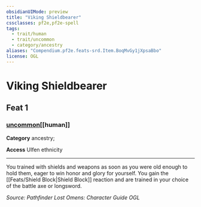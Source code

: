 ```yaml
---
obsidianUIMode: preview
title: "Viking Shieldbearer"
cssclasses: pf2e,pf2e-spell
tags:
  - trait/human
  - trait/uncommon
  - category/ancestry
aliases: "Compendium.pf2e.feats-srd.Item.BoqMvGy1jXpsaBbo"
license: OGL
---
```

# Viking Shieldbearer
## Feat 1
### [uncommon](uncommon "Uncommon Rarity Trait")[[human]]

**Category** ancestry; 




**Access** Ulfen ethnicity

* * *

You trained with shields and weapons as soon as you were old enough to hold them, eager to win honor and glory for yourself. You gain the [[Feats/Shield Block|Shield Block]] reaction and are trained in your choice of the battle axe or longsword.

*Source: Pathfinder Lost Omens: Character Guide*
*OGL*